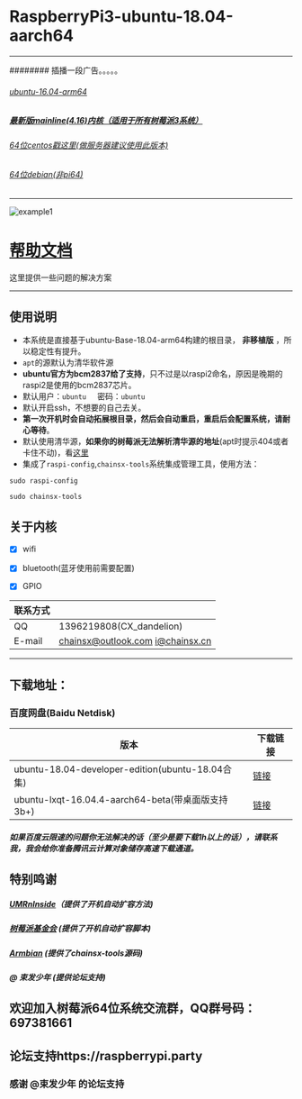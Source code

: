 # RaspberryPi3-ubuntu-18.04-aarch64    
***************
######## 插播一段广告。。。。。
###### [ubuntu-16.04-arm64](https://github.com/chainsx/ubuntu64-rpi/tree/ubuntu-16.04.3-arm64)
##### [最新版mainline(4.16)内核（适用于所有树莓派3系统）](https://github.com/chainsx/firmware64-rpi)
###### [64位centos戳这里(做服务器建议使用此版本)](https://github.com/chainsx/centos64-rpi)
###### [64位debian(非pi64)](https://github.com/UMRnInside/RPi-arm64)
***************

![example1](https://assets.ubuntu.com/v1/c037fd75-ubuntu-logo.png)

# [帮助文档](https://github.com/chainsx/ubuntu64-rpi/wiki)
这里提供一些问题的解决方案

***************
## 使用说明


* 本系统是直接基于ubuntu-Base-18.04-arm64构建的根目录， **非移植版** ，所以稳定性有提升。
* `apt`的源默认为清华软件源
* **ubuntu官方为bcm2837给了支持**，只不过是以raspi2命名，原因是晚期的raspi2是使用的bcm2837芯片。
* 默认用户：`ubuntu`      密码：`ubuntu`
* 默认开启ssh，不想要的自己去关。
* **第一次开机时会自动拓展根目录，然后会自动重启，重启后会配置系统，请耐心等待**。
* 默认使用清华源，**如果你的树莓派无法解析清华源的地址**(apt时提示404或者卡住不动)，看[这里](https://github.com/chainsx/ubuntu64-rpi/blob/ubuntu-16.04.3-arm64/Documentation/dns-setting.md)
* 集成了`raspi-config`,`chainsx-tools`系统集成管理工具，使用方法：
```
sudo raspi-config

sudo chainsx-tools
```

## 关于内核

- [X] wifi
- [X] bluetooth(蓝牙使用前需要配置)
- [X] GPIO


|  联系方式   |           |
|-----------|------------|
|QQ|1396219808(CX_dandelion)|
|E-mail|chainsx@outlook.com i@chainsx.cn|

**********************

## 下载地址：

### 百度网盘(Baidu Netdisk)

| 版本 | 下载链接 |
|--------|--------|
| ubuntu-18.04-developer-edition(ubuntu-18.04合集)  | [链接](https://github.com/chainsx/ubuntu64-rpi/blob/ubuntu-18.04-arm64/Documentation/bionic-release.md)|
| ubuntu-lxqt-16.04.4-aarch64-beta(带桌面版支持3b+) | [链接](https://github.com/chainsx/ubuntu64-rpi/blob/ubuntu-16.04.3-arm64/Documentation/about-desktop-version.md) |

##### 如果百度云限速的问题你无法解决的话（至少是要下载1h以上的话），请联系我，我会给你准备腾讯云计算对象储存高速下载通道。

## 特别鸣谢
##### [UMRnInside](https://github.com/UMRnInside)（提供了开机自动扩容方法)
##### [树莓派基金会](https://www.raspberrypi.org) (提供了开机自动扩容脚本)
##### [Armbian](https://armbian.com) (提供了chainsx-tools源码)
##### @ 束发少年 (提供论坛支持)
 
## 欢迎加入树莓派64位系统交流群，QQ群号码：697381661
## 论坛支持https://raspberrypi.party
### 感谢 @束发少年 的论坛支持
